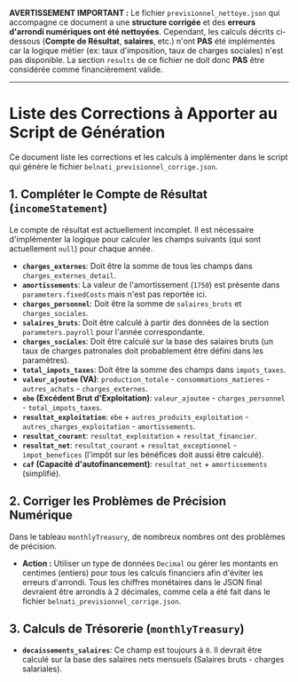 **AVERTISSEMENT IMPORTANT :** Le fichier `previsionnel_nettoye.json` qui accompagne ce document a une **structure corrigée** et des **erreurs d'arrondi numériques ont été nettoyées**. Cependant, les calculs décrits ci-dessous (**Compte de Résultat**, **salaires**, etc.) n'ont **PAS** été implémentés car la logique métier (ex: taux d'imposition, taux de charges sociales) n'est pas disponible. La section `results` de ce fichier ne doit donc **PAS** être considérée comme financièrement valide.

---

# Liste des Corrections à Apporter au Script de Génération

Ce document liste les corrections et les calculs à implémenter dans le script qui génère le fichier `belnati_previsionnel_corrige.json`.

## 1. Compléter le Compte de Résultat (`incomeStatement`)

Le compte de résultat est actuellement incomplet. Il est nécessaire d'implémenter la logique pour calculer les champs suivants (qui sont actuellement `null`) pour chaque année.

-   **`charges_externes`**: Doit être la somme de tous les champs dans `charges_externes_detail`.
-   **`amortissements`**: La valeur de l'amortissement (`1750`) est présente dans `parameters.fixedCosts` mais n'est pas reportée ici.
-   **`charges_personnel`**: Doit être la somme de `salaires_bruts` et `charges_sociales`.
-   **`salaires_bruts`**: Doit être calculé à partir des données de la section `parameters.payroll` pour l'année correspondante.
-   **`charges_sociales`**: Doit être calculé sur la base des salaires bruts (un taux de charges patronales doit probablement être défini dans les paramètres).
-   **`total_impots_taxes`**: Doit être la somme des champs dans `impots_taxes`.
-   **`valeur_ajoutee` (VA)**: `production_totale` - `consommations_matieres` - `autres_achats` - `charges_externes`.
-   **`ebe` (Excédent Brut d'Exploitation)**: `valeur_ajoutee` - `charges_personnel` - `total_impots_taxes`.
-   **`resultat_exploitation`**: `ebe` + `autres_produits_exploitation` - `autres_charges_exploitation` - `amortissements`.
-   **`resultat_courant`**: `resultat_exploitation` + `resultat_financier`.
-   **`resultat_net`**: `resultat_courant` + `resultat_exceptionnel` - `impot_benefices` (l'impôt sur les bénéfices doit aussi être calculé).
-   **`caf` (Capacité d'autofinancement)**: `resultat_net` + `amortissements` (simplifié).

## 2. Corriger les Problèmes de Précision Numérique

Dans le tableau `monthlyTreasury`, de nombreux nombres ont des problèmes de précision.

-   **Action :** Utiliser un type de données `Decimal` ou gérer les montants en centimes (entiers) pour tous les calculs financiers afin d'éviter les erreurs d'arrondi. Tous les chiffres monétaires dans le JSON final devraient être arrondis à 2 décimales, comme cela a été fait dans le fichier `belnati_previsionnel_corrige.json`.

## 3. Calculs de Trésorerie (`monthlyTreasury`)

-   **`decaissements_salaires`**: Ce champ est toujours à `0`. Il devrait être calculé sur la base des salaires nets mensuels (Salaires bruts - charges salariales).
